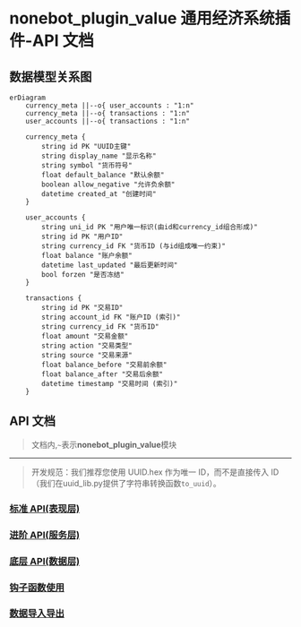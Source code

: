 # nonebot_plugin_value 通用经济系统插件-API 文档

## 数据模型关系图

```mermaid
erDiagram
    currency_meta ||--o{ user_accounts : "1:n"
    currency_meta ||--o{ transactions : "1:n"
    user_accounts ||--o{ transactions : "1:n"

    currency_meta {
        string id PK "UUID主键"
        string display_name "显示名称"
        string symbol "货币符号"
        float default_balance "默认余额"
        boolean allow_negative "允许负余额"
        datetime created_at "创建时间"
    }

    user_accounts {
        string uni_id PK "用户唯一标识(由id和currency_id组合形成)"
        string id PK "用户ID"
        string currency_id FK "货币ID (与id组成唯一约束)"
        float balance "账户余额"
        datetime last_updated "最后更新时间"
        bool forzen "是否冻结"
    }

    transactions {
        string id PK "交易ID"
        string account_id FK "账户ID (索引)"
        string currency_id FK "货币ID"
        float amount "交易金额"
        string action "交易类型"
        string source "交易来源"
        float balance_before "交易前余额"
        float balance_after "交易后余额"
        datetime timestamp "交易时间 (索引)"
    }
```

## API 文档

> 文档内,`~`表示**nonebot_plugin_value**模块

---

> 开发规范：我们推荐您使用 UUID.hex 作为唯一 ID，而不是直接传入 ID（我们在uuid_lib.py提供了字符串转换函数`to_uuid`）。

### [标准 API(表现层)](./apis/standard.md)

### [进阶 API(服务层)](./apis/advanced.md)

### [底层 API(数据层)](./apis/kernel.md)

### [钩子函数使用](./apis/hooks.md)

### [数据导入导出](./apis/migration.md)
